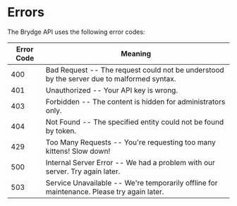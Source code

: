 # Errors

The Brydge API uses the following error codes:


Error Code | Meaning
---------- | -------
400 | Bad Request -- The request could not be understood by the server due to malformed syntax.
401 | Unauthorized -- Your API key is wrong.
403 | Forbidden -- The content is hidden for administrators only.
404 | Not Found -- The specified entity could not be found by token.
429 | Too Many Requests -- You're requesting too many kittens! Slow down!
500 | Internal Server Error -- We had a problem with our server. Try again later.
503 | Service Unavailable -- We're temporarily offline for maintenance. Please try again later.
